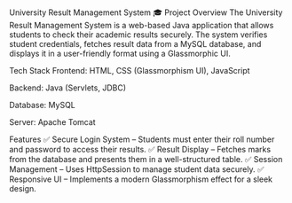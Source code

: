 University Result Management System 🎓
Project Overview
The University Result Management System is a web-based Java application that allows students to check their academic results securely. The system verifies student credentials, fetches result data from a MySQL database, and displays it in a user-friendly format using a Glassmorphic UI.

Tech Stack
Frontend: HTML, CSS (Glassmorphism UI), JavaScript

Backend: Java (Servlets, JDBC)

Database: MySQL

Server: Apache Tomcat

Features
✅ Secure Login System – Students must enter their roll number and password to access their results.
✅ Result Display – Fetches marks from the database and presents them in a well-structured table.
✅ Session Management – Uses HttpSession to manage student data securely.
✅ Responsive UI – Implements a modern Glassmorphism effect for a sleek design.

